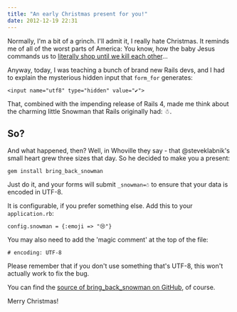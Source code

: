 ```yaml
---
title: "An early Christmas present for you!"
date: 2012-12-19 22:31
---
```


Normally, I'm a bit of a grinch. I'll admit it, I really hate Christmas. It
reminds me of all of the worst parts of America: You know, how the baby Jesus
commands us to [literally shop until we kill each other](http://www.ajc.com/news/news/crime-law/alleged-shoplifter-dies-after-being-subdued-by-wal/nTFPx/)...

Anyway, today, I was teaching a bunch of brand new Rails devs, and I had to
explain the mysterious hidden input that `form_for` generates:

```
<input name="utf8" type="hidden" value="✔">
```

That, combined with the impending release of Rails 4, made me think about the
charming little Snowman that Rails originally had: ☃.

## So?

And what happened, then? Well, in Whoville they say - that @steveklabnik's small heart grew three sizes that day. So he decided to make you a present:

```
gem install bring_back_snowman
```

Just do it, and your forms will submit `_snowman=☃` to ensure that your data
is encoded in UTF-8.

It is configurable, if you prefer something else. Add this to your
`application.rb`:

```
config.snowman = {:emoji => "😢"}
```

You may also need to add the 'magic comment' at the top of the file:

```
# encoding: UTF-8
```

Please remember that if you don't use something that's UTF-8, this won't
actually work to fix the bug.

You can find the [source of bring_back_snowman on GitHub](https://github.com/steveklabnik/bring_back_snowman), of course.

Merry Christmas!
